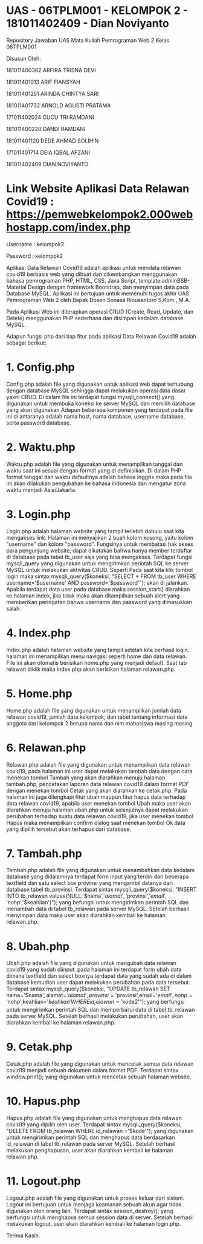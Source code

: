 # UAS - 06TPLM001 - KELOMPOK 2 - 181011402409 - Dian Noviyanto

Repository Jawaban UAS Mata Kuliah Pemrograman Web 2 Kelas 06TPLM001

Disusun Oleh:

181011400362 ARFIRA TRISNA DEVI

181011401013 ARIF FIANSYAH

181011401251 ARINDA CHINTYA SARI

181011401732 ARNOLD AGUSTI PRATAMA

171011402024 CUCU TRI RAMDANI

181011400220 DANDI RAMDANI

181011401120 DEDE AHMAD SOLIHIN

171011401714 DEIA IQBAL AFZANI

181011402409 DIAN NOVIYANTO

# Link Website Aplikasi Data Relawan Covid19 : https://pemwebkelompok2.000webhostapp.com/index.php

Username : kelompok2

Password : kelompok2

Aplikasi Data Relawan Covid19 adalah aplikasi untuk mendata relawan covid19 berbasis web yang dibuat dan dikembangkan menggunakan bahasa pemrograman PHP, HTML, CSS, Java Script, template adminBSB-Material Design dengan framework Bootstrap, dan menyimpan data pada Database MySQL. Aplikasi ini bertujuan untuk memenuhi tugas akhir UAS Pemrograman Web 2 oleh Bapak Dosen Sonasa Rinusantoro S.Kom., M.A.

Pada Aplikasi Web ini diterapkan operasi CRUD (Create, Read, Update, dan Delete) menggunakan PHP sederhana dan disimpan kedalam database MySQL. 

Adapun fungsi php dari tiap fitur pada aplikasi Data Relawan Covid19 adalah sebagai berikut:

# 1. Config.php
Config.php adalah file yang digunakan untuk aplikasi web dapat terhubung dengan database MySQL sehingga dapat melakukan operasi data dasar yakni CRUD. Di dalam file ini terdapat fungsi mysqli_connect() yang digunakan untuk membuka koneksi ke server MySQL dan memilih database yang akan digunakan Adapun beberapa komponen yang terdapat pada file ini di antaranya adalah nama host, nama database, username database, serta password database. 

# 2. Waktu.php
Waktu.php adalah file yang digunakan untuk menampilkan tanggal dan waktu saat ini sesuai dengan format yang di definisikan. Di dalam PHP format tanggal dan waktu defaultnya adalah bahasa inggris maka pada file ini akan dilakukan pengubahan ke bahasa indonesia dan mengatur zona waktu menjadi Asia/Jakarta.

# 3. Login.php
Login.php adalah halaman website yang tampil terlebih dahulu saat kita mengakses link. Halaman ini menyajikan 2 buah kolom kosong, yaitu kolom "username" dan kolom "password". Fungsinya untuk membatasi hak akses para pengunjung website, dapat dikatakan bahwa hanya member terdaftar di database pada tabel tb_user saja yang bisa mengakses. Terdapat fungsi mysqli_query yang digunakan untuk mengirimkan perintah SQL ke server MySQL untuk melakukan aktivitas CRUD. Seperti Pada saat kita klik tombol login maka sintax mysqli_query($koneksi, "SELECT * FROM tb_user WHERE username='$username' AND password='$password'"); akan di jalankan. Apabila terdapat data user pada database maka session_start() diarahkan ke halaman index, jika tidak maka akan ditampilkan sebuah alert yang memberikan peringatan bahwa username dan password yang dimasukkan salah. 

# 4. Index.php
Index.php adalah halaman website yang tampil setelah kita berhasil login. halaman ini menampilkan menu navigasi seperti home dan data relawan. File ini akan otomatis berisikan home.php yang menjadi default. Saat tab relawan diklik maka index.php akan berisikan halaman relawan.php.

# 5. Home.php
Home.php adalah file yang digunakan untuk menampilkan jumlah data relawan covid19, jumlah data kelompok, dan tabel tentang informasi data anggota dari kelompok 2 berupa nama dan nim mahasiswa masing masing. 

# 6. Relawan.php
Relawan.php adalah file yang digunakan untuk menampilkan data relawan covid19, pada halaman ini user dapat melakukan tambah data dengan cara menekan tombol Tambah yang akan diarahkan menuju halaman tambah.php, pencetakan laporan data relawan covid19 dalam format PDF dengan menekan tombol Cetak yang akan diarahkan ke cetak.php. Pada halaman ini juga dilengkapi fitur ubah maupun fitur hapus data terhadap data relawan covid19, apabila user menekan tombol Ubah maka user akan diarahkan menuju halaman ubah.php untuk selanjutnya dapat melakukan perubahan terhadap suatu data relawan covid19, jika user menekan tombol Hapus maka menampilkan confirm dialog saat menekan tombol Ok data yang dipilih tersebut akan terhapus dari database.


# 7. Tambah.php
Tambah.php adalah file yang digunakan untuk menambahkan data kedalam database yang didalamnya terdapat form input yang terdiri dari beberapa textfield dan satu select box provinsi yang mengambil datanya dari database tabel tb_provinsi. Terdapat sintax mysqli_query($koneksi, "INSERT INTO tb_relawan values(NULL,'$nama','$alamat','$provinsi','$email','$nohp','$keahlian')");
yang befungsi untuk mengirimkan perintah SQL dan menambah data di tabel tb_relawan pada server MySQL. Setelah berhasil menyimpan data maka user akan diarahkan kembali ke halaman relawan.php.

# 8. Ubah.php
Ubah.php adalah file yang digunakan untuk mengubah data relawan covid19 yang sudah diinput. pada halaman ini terdapat form ubah data dimana textfield dan select boxnya terdapat data yang sudah ada di dalam database kemudian user dapat melakukan perubahan pada data tersebut. Terdapat sintax  mysqli_query($koneksi, "UPDATE tb_relawan SET nama='$nama', alamat='$alamat', provinsi='$provinsi',email='$email', nohp='$nohp',keahlian='$keahlian' WHERE id_relawan='$kode2'"); yang berfungsi untuk mengirimkan perintah SQL dan memperbarui data di tabel tb_relawan pada server MySQL. Setelah berhasil melakukan perubahan, user akan diarahkan kembali ke halaman relawan.php.

# 9. Cetak.php
Cetak.php adalah file yang digunakan untuk mencetak semua data relawan covid19 menjadi sebuah dokumen dalam format PDF. Terdapat  sintax window.print(); yang digunakan untuk mencetak sebuah halaman website.

# 10. Hapus.php
Hapus.php adalah file yang digunakan untuk menghapus data relawan covid19 yang dipilih oleh user. Terdapat sintax mysqli_query($koneksi, "DELETE FROM tb_relawan WHERE id_relawan ='$kode'"); yang digunakan untuk mengirimkan perintah SQL dan menghapus data berdasarkan id_relawan di tabel tb_relawan pada server MySQL. Setelah berhasil melakukan penghapusan, user akan diarahkan kembali ke halaman relawan.php.

# 11. Logout.php
Logout.php adalah file yang digunakan untuk proses keluar dari sistem. Logout ini bertujuan untuk menjaga keamanan sebuah akun agar tidak digunakan oleh orang lain. Terdapat sintax session_destroy(); yang berfungsi untuk  menghapus semua session data di server. Setelah berhasil melakukan logout, user akan diarahkan kembali ke halaman login.php.


Terima Kasih.

